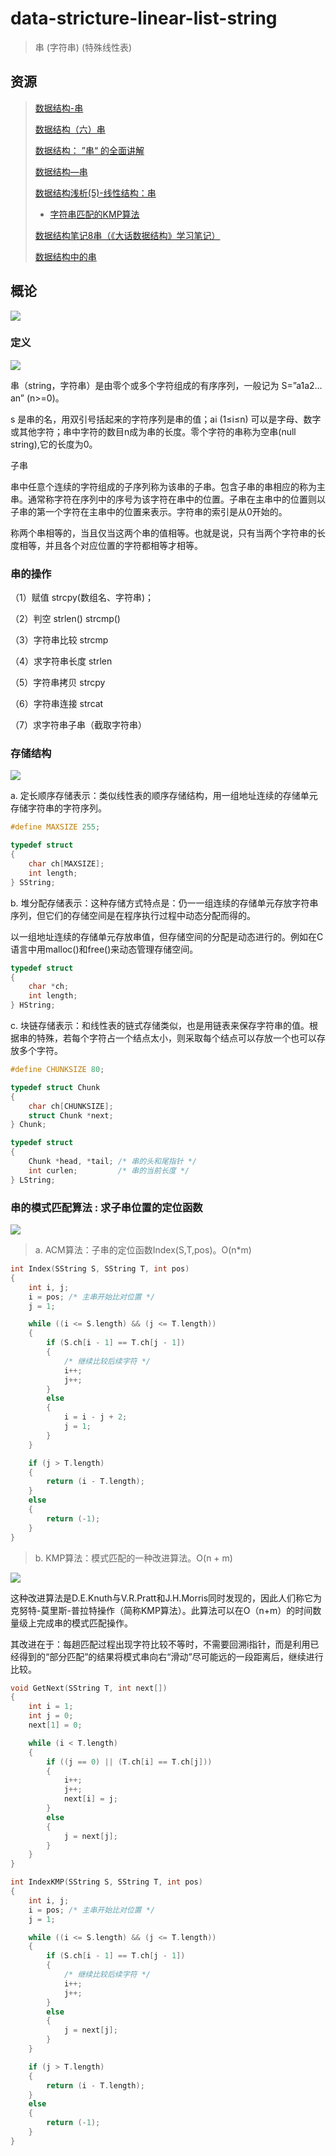 # data-stricture-linear-list-string

> 串 (字符串) (特殊线性表)

## 资源

> [数据结构-串](https://www.cnblogs.com/TimVerion/p/11194268.html)
>
> [数据结构（六）串](https://zhuanlan.zhihu.com/p/128683179)
>
> [数据结构： ”串“ 的全面讲解](https://www.jianshu.com/p/78bb257f00a9)
>
> [数据结构—串](https://www.jianshu.com/p/65534d21e097)
>
> [数据结构浅析(5)-线性结构：串](https://zhuanlan.zhihu.com/p/45223450)
>   - [字符串匹配的KMP算法](https://ruanyifeng.com/blog/2013/05/Knuth–Morris–Pratt_algorithm.html)
>
> [数据结构笔记8串（《大话数据结构》学习笔记）](https://www.pianshen.com/article/52371458291/)
>
> [数据结构中的串](https://blog.csdn.net/weixin_42034217/article/details/84891312)


## 概论

![](imgs/数据结构_串_思维导图.webp)


### 定义

![](imgs/数据结构_串_思维导图_01.webp)

串（string，字符串）是由零个或多个字符组成的有序序列，一般记为 S=”a1a2…an”   (n>=0)。

s 是串的名，用双引号括起来的字符序列是串的值；ai (1≤i≤n) 可以是字母、数字或其他字符；串中字符的数目n成为串的长度。零个字符的串称为空串(null string),它的长度为0。

子串

串中任意个连续的字符组成的子序列称为该串的子串。包含子串的串相应的称为主串。通常称字符在序列中的序号为该字符在串中的位置。子串在主串中的位置则以子串的第一个字符在主串中的位置来表示。字符串的索引是从0开始的。

称两个串相等的，当且仅当这两个串的值相等。也就是说，只有当两个字符串的长度相等，并且各个对应位置的字符都相等才相等。


### 串的操作

（1）赋值           strcpy(数组名、字符串)；

（2）判空           strlen()    strcmp()   

（3）字符串比较     strcmp

（4）求字符串长度   strlen

（5）字符串拷贝     strcpy

（6）字符串连接     strcat

（7）求字符串子串（截取字符串）


### 存储结构

![](imgs/数据结构_串_思维导图_顺序存储结构.webp)

a. 定长顺序存储表示：类似线性表的顺序存储结构，用一组地址连续的存储单元存储字符串的字符序列。

```c++
#define MAXSIZE 255;

typedef struct
{
    char ch[MAXSIZE];
    int length;
} SString;
```

b. 堆分配存储表示：这种存储方式特点是：仍一一组连续的存储单元存放字符串序列，但它们的存储空间是在程序执行过程中动态分配而得的。

以一组地址连续的存储单元存放串值，但存储空间的分配是动态进行的。例如在C语言中用malloc()和free()来动态管理存储空间。

```c++
typedef struct
{
    char *ch;
    int length;
} HString;
```

c. 块链存储表示：和线性表的链式存储类似，也是用链表来保存字符串的值。根据串的特殊，若每个字符占一个结点太小，则采取每个结点可以存放一个也可以存放多个字符。

``` c++
#define CHUNKSIZE 80;

typedef struct Chunk
{
    char ch[CHUNKSIZE];
    struct Chunk *next;
} Chunk;

typedef struct
{
    Chunk *head, *tail; /* 串的头和尾指针 */
    int curlen;         /* 串的当前长度 */
} LString;
```


### 串的模式匹配算法 : 求子串位置的定位函数

![](imgs/数据结构_串_思维导图_比较.webp)

> a. ACM算法：子串的定位函数Index(S,T,pos)。O(n*m)

```c++
int Index(SString S, SString T, int pos)
{
    int i, j;
    i = pos; /* 主串开始比对位置 */
    j = 1;

    while ((i <= S.length) && (j <= T.length))
    {
        if (S.ch[i - 1] == T.ch[j - 1])
        {
            /* 继续比较后续字符 */
            i++;
            j++;
        }
        else
        {
            i = i - j + 2;
            j = 1;
        }
    }

    if (j > T.length)
    {
        return (i - T.length);
    }
    else
    {
        return (-1);
    }
}
```

> b. KMP算法：模式匹配的一种改进算法。O(n + m)

![](imgs/数据结构_串_思维导图_KMP模式匹配算法.webp)

这种改进算法是D.E.Knuth与V.R.Pratt和J.H.Morris同时发现的，因此人们称它为克努特-莫里斯-普拉特操作（简称KMP算法）。此算法可以在O（n+m）的时间数量级上完成串的模式匹配操作。

其改进在于：每趟匹配过程出现字符比较不等时，不需要回溯i指针，而是利用已经得到的“部分匹配”的结果将模式串向右“滑动”尽可能远的一段距离后，继续进行比较。

```c++
void GetNext(SString T, int next[])
{
    int i = 1;
    int j = 0;
    next[1] = 0;

    while (i < T.length)
    {
        if ((j == 0) || (T.ch[i] == T.ch[j]))
        {
            i++;
            j++;
            next[i] = j;
        }
        else
        {
            j = next[j];
        }
    }
}

int IndexKMP(SString S, SString T, int pos)
{
    int i, j;
    i = pos; /* 主串开始比对位置 */
    j = 1;

    while ((i <= S.length) && (j <= T.length))
    {
        if (S.ch[i - 1] == T.ch[j - 1])
        {
            /* 继续比较后续字符 */
            i++;
            j++;
        }
        else
        {
            j = next[j];
        }
    }

    if (j > T.length)
    {
        return (i - T.length);
    }
    else
    {
        return (-1);
    }
}
```
